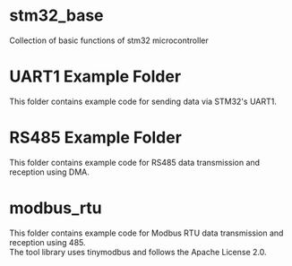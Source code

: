 # stm32_base

Collection of basic functions of stm32 microcontroller

# UART1 Example Folder

This folder contains example code for sending data via STM32's UART1.

# RS485 Example Folder

This folder contains example code for RS485 data transmission and reception using DMA.

# modbus_rtu

This folder contains example code for Modbus RTU data transmission and reception using 485.  
The tool library uses tinymodbus and follows the Apache License 2.0.